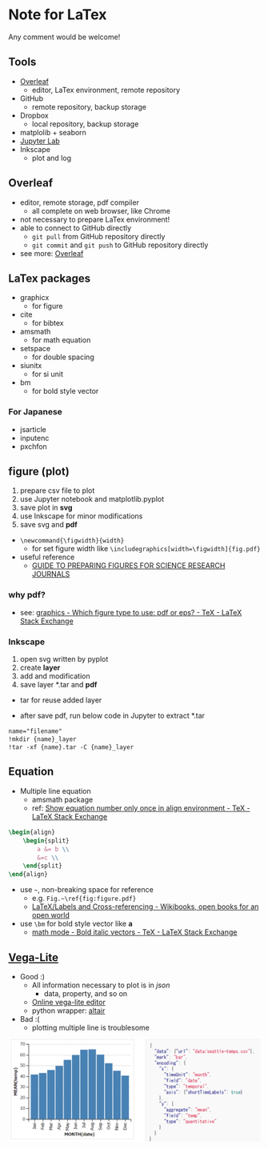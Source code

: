 # Note for LaTex

Any comment would be welcome!

## Tools

- [Overleaf](https://www.overleaf.com/)
  - editor, LaTex environment, remote repository
- GitHub
  - remote repository, backup storage
- Dropbox
  - local repository, backup storage
- matplolib + seaborn
- [Jupyter Lab](https://jupyterlab.readthedocs.io/en/stable/index.html)
- Inkscape
  - plot and log

## Overleaf

- editor, remote storage, pdf compiler
  - all complete on web browser, like Chrome
- not necessary to prepare LaTex environment!
- able to connect to GitHub directly
  - `git pull` from GitHub repository directly
  - `git commit` and `git push` to GitHub repository directly
- see more: [Overleaf](https://www.overleaf.com/)

## LaTex packages

- graphicx
  - for figure
- cite
  - for bibtex
- amsmath
  - for math equation
- setspace
  - for double spacing
- siunitx
  - for si unit
- bm
  - for bold style vector

### For Japanese

- jsarticle
- inputenc
- pxchfon

## figure (plot)

1. prepare csv file to plot
1. use Jupyter notebook and matplotlib.pyplot
1. save plot in **svg**
1. use Inkscape for minor modifications
1. save svg and **pdf**

- `\newcommand{\figwidth}{width}`
  - for set figure width like `\includegraphics[width=\figwidth]{fig.pdf}`
- useful reference
  - [GUIDE TO PREPARING FIGURES FOR SCIENCE RESEARCH JOURNALS](http://www.sciencemag.org/sites/default/files/Figure_prep_guide.pdf)

### why pdf?

- see: [graphics \- Which figure type to use: pdf or eps? \- TeX \- LaTeX Stack Exchange](https://tex.stackexchange.com/questions/2092/which-figure-type-to-use-pdf-or-eps)

### Inkscape

1. open svg written by pyplot
1. create **layer**
1. add and modification
1. save layer \*.tar and **pdf**

- tar for reuse added layer

- after save pdf, run below code in Jupyter to extract \*.tar

```Jupyter
name="filename"
!mkdir {name}_layer
!tar -xf {name}.tar -C {name}_layer
```

## Equation

- Multiple line equation
  - amsmath package
  - ref: [Show equation number only once in align environment \- TeX \- LaTeX Stack Exchange](https://tex.stackexchange.com/questions/17528/show-equation-number-only-once-in-align-environment)

```latex
\begin{align}
    \begin{split}
        a &= b \\
        &=c \\
    \end{split}
\end{align}
```

- use `~`, non-breaking space for reference
  - e.g. `Fig.~\ref{fig:figure.pdf}`
  - [LaTeX/Labels and Cross\-referencing \- Wikibooks, open books for an open world](https://en.wikibooks.org/wiki/LaTeX/Labels_and_Cross-referencing)
- use `\bm` for bold style vector like $\bm{a}$
  - [math mode \- Bold italic vectors \- TeX \- LaTeX Stack Exchange](https://tex.stackexchange.com/questions/14395/bold-italic-vectors)

## [Vega\-Lite](https://vega.github.io/vega-lite-v1/)
- Good :)
    - All information necessary to plot is in *json*
        - data, property, and so on 
    - [Online vega-lite editor](https://vega.github.io/editor/#/examples/vega-lite/bar) 
    - python wrapper: [altair](https://altair-viz.github.io/)
- Bad :(
    - plotting multiple line is troublesome

![img](vega-lite_example.png)
